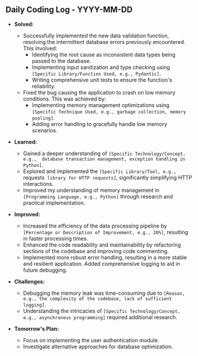 ## Daily Coding Log - YYYY-MM-DD

* **Solved:**
    * Successfully implemented the new data validation function, resolving the intermittent database errors previously encountered.  This involved:
        * Identifying the root cause as inconsistent data types being passed to the database.
        * Implementing input sanitization and type checking using `[Specific Library/Function Used, e.g., Pydantic]`.
        * Writing comprehensive unit tests to ensure the function's reliability.
    * Fixed the bug causing the application to crash on low memory conditions.  This was achieved by:
        * Implementing memory management optimizations using `[Specific Technique Used, e.g., garbage collection, memory pooling]`.
        * Adding error handling to gracefully handle low memory scenarios.


* **Learned:**
    * Gained a deeper understanding of `[Specific Technology/Concept, e.g.,  database transaction management, exception handling in Python]`.
    * Explored and implemented the `[Specific Library/Tool, e.g.,  `requests` library for HTTP requests]`, significantly simplifying HTTP interactions.
    * Improved my understanding of memory management in `[Programming Language, e.g., Python]` through research and practical implementation.


* **Improved:**
    * Increased the efficiency of the data processing pipeline by `[Percentage or Description of Improvement, e.g., 20%]`, resulting in faster processing times.
    * Enhanced the code readability and maintainability by refactoring sections of the codebase and improving code commenting.
    * Implemented more robust error handling, resulting in a more stable and resilient application.  Added comprehensive logging to aid in future debugging.

* **Challenges:**
    *  Debugging the memory leak was time-consuming due to `[Reason, e.g., the complexity of the codebase, lack of sufficient logging]`.
    * Understanding the intricacies of `[Specific Technology/Concept, e.g., asynchronous programming]` required additional research.

* **Tomorrow's Plan:**
    * Focus on implementing the user authentication module.
    * Investigate alternative approaches for database optimization.